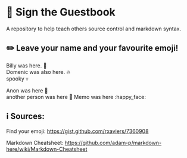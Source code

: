 # :speech_balloon: Sign the Guestbook
A repository to help teach others source control and markdown syntax.

## :pencil2: Leave your name and your favourite emoji!

Billy was here. :turtle:\
Domenic was also here. :fire:\
spooky :skull:

Anon was here :dragon_face:  
another person was here :frog:
Memo was here :happy_face:




## :information_source: Sources:
Find your emoji: https://gist.github.com/rxaviers/7360908

Markdown Cheatsheet: https://github.com/adam-p/markdown-here/wiki/Markdown-Cheatsheet

